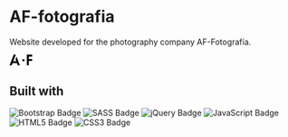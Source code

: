 # AF-fotografia
Website developed for the photography company AF-Fotografía.

<img src="https://github.com/RichieSjt/AF-fotografia/blob/main/img/logo-dark.png" alt="" width="40">

<!--
## Live at
[link](https://example.com/)
-->

## Built with
![Bootstrap Badge](https://img.shields.io/badge/bootstrap%20-%23563D7C.svg?&style=flat-square&logo=bootstrap&logoColor=white)
![SASS Badge](https://img.shields.io/badge/SASS%20-hotpink.svg?&style=flat-square&logo=SASS&logoColor=white)
![jQuery Badge](https://img.shields.io/badge/jquery%20-%230769AD.svg?&style=flat-square&logo=jquery&logoColor=white)
![JavaScript Badge](https://img.shields.io/badge/javascript%20-%23323330.svg?&style=flat-square&logo=javascript&logoColor=%23F7DF1E)
![HTML5 Badge](https://img.shields.io/badge/html5%20-%23E34F26.svg?&style=flat-square&logo=html5&logoColor=white)
![CSS3 Badge](https://img.shields.io/badge/css3%20-%231572B6.svg?&style=flat-square&logo=css3&logoColor=white)
